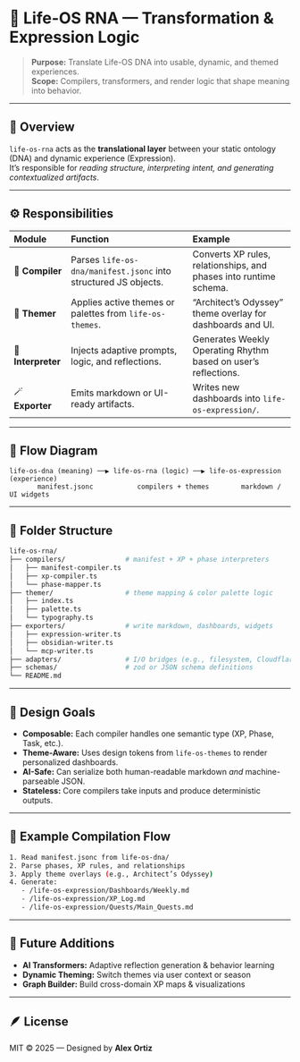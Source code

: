 
# 🧫 Life-OS RNA — Transformation & Expression Logic

> **Purpose:** Translate Life-OS DNA into usable, dynamic, and themed experiences.  
> **Scope:** Compilers, transformers, and render logic that shape meaning into behavior.

---

## 📘 Overview

`life-os-rna` acts as the **translational layer** between your static ontology (DNA) and dynamic experience (Expression).  
It’s responsible for *reading structure, interpreting intent, and generating contextualized artifacts*.

---

## ⚙️ Responsibilities

| Module | Function | Example |
|:--|:--|:--|
| 🧩 **Compiler** | Parses `life-os-dna/manifest.jsonc` into structured JS objects. | Converts XP rules, relationships, and phases into runtime schema. |
| 🎨 **Themer** | Applies active themes or palettes from `life-os-themes`. | “Architect’s Odyssey” theme overlay for dashboards and UI. |
| 🧠 **Interpreter** | Injects adaptive prompts, logic, and reflections. | Generates Weekly Operating Rhythm based on user’s reflections. |
| 🪄 **Exporter** | Emits markdown or UI-ready artifacts. | Writes new dashboards into `life-os-expression/`. |

---

## 🧬 Flow Diagram

```
life-os-dna (meaning) ──▶ life-os-rna (logic) ──▶ life-os-expression (experience)
       manifest.jsonc           compilers + themes        markdown / UI widgets
```

---

## 🧩 Folder Structure

```bash
life-os-rna/
├── compilers/               # manifest + XP + phase interpreters
│   ├── manifest-compiler.ts
│   ├── xp-compiler.ts
│   └── phase-mapper.ts
├── themer/                  # theme mapping & color palette logic
│   ├── index.ts
│   ├── palette.ts
│   └── typography.ts
├── exporters/               # write markdown, dashboards, widgets
│   ├── expression-writer.ts
│   ├── obsidian-writer.ts
│   └── mcp-writer.ts
├── adapters/                # I/O bridges (e.g., filesystem, Cloudflare KV, AI APIs)
├── schemas/                 # zod or JSON schema definitions
└── README.md
```

---

## 🧠 Design Goals

- **Composable:** Each compiler handles one semantic type (XP, Phase, Task, etc.).  
- **Theme-Aware:** Uses design tokens from `life-os-themes` to render personalized dashboards.  
- **AI-Safe:** Can serialize both human-readable markdown *and* machine-parseable JSON.  
- **Stateless:** Core compilers take inputs and produce deterministic outputs.  

---

## 🧩 Example Compilation Flow

```bash
1. Read manifest.jsonc from life-os-dna/
2. Parse phases, XP rules, and relationships
3. Apply theme overlays (e.g., Architect’s Odyssey)
4. Generate:
   - /life-os-expression/Dashboards/Weekly.md
   - /life-os-expression/XP_Log.md
   - /life-os-expression/Quests/Main_Quests.md
```

---

## 🔮 Future Additions

- **AI Transformers:** Adaptive reflection generation & behavior learning  
- **Dynamic Theming:** Switch themes via user context or season  
- **Graph Builder:** Build cross-domain XP maps & visualizations  

---

## 🪶 License

MIT © 2025 — Designed by **Alex Ortiz**
